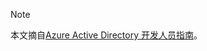 > [!NOTE]
> 本文摘自[Azure Active Directory 开发人员指南](../articles/active-directory/develop/active-directory-developers-guide.md)。
>
>
